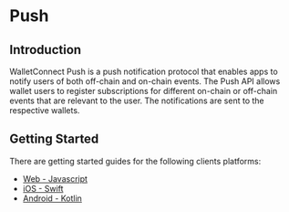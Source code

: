 # Push

## Introduction

WalletConnect Push is a push notification protocol that enables apps to notify users of both off-chain and on-chain events. The Push API allows wallet users to register subscriptions for different on-chain or off-chain events that are relevant to the user. The notifications are sent to the respective wallets.

## Getting Started

There are getting started guides for the following clients platforms:

- [Web - Javascript](../web/push/installation.md)
- [iOS - Swift](../ios/push/wallet-usage/getting-started.md)
- [Android - Kotlin](../android/push/getting-started.md)
